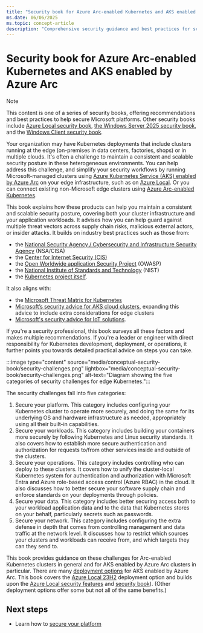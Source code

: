 ```yaml
---
title: "Security book for Azure Arc-enabled Kubernetes and AKS enabled by Azure Arc"
ms.date: 06/06/2025
ms.topic: concept-article
description: "Comprehensive security guidance and best practices for securing Azure Arc-enabled Kubernetes and AKS enabled by Azure Arc clusters, covering platform, workloads, operations, data, and network."
---
```


# Security book for Azure Arc-enabled Kubernetes and AKS enabled by Azure Arc

> [!NOTE]
> This content is one of a series of security books, offering recommendations and best practices to help secure Microsoft platforms. Other security books include [Azure Local security book](https://github.com/Azure-Samples/AzureLocal/blob/main/SecurityBook/Azure%20Local%20Security%20Book_04302025.pdf), [the Windows Server 2025 security book](https://techcommunity.microsoft.com/blog/microsoft-security-blog/windows-server-2025-security-book/4283981), and the [Windows Client security book](/windows/security/book/).

Your organization may have Kubernetes deployments that include clusters running at the edge (on-premises in data centers, factories, shops) or in multiple clouds. It's often a challenge to maintain a consistent and scalable security posture in these heterogeneous environments. You can help address this challenge, and simplify your security workflows by running Microsoft-managed clusters using [Azure Kubernetes Service (AKS) enabled by Azure Arc](/azure/aks/hybrid/aks-overview) on your edge infrastructure, such as on [Azure Local](/azure/azure-local/overview). Or you can connect existing non-Microsoft edge clusters using [Azure Arc-enabled Kubernetes](/azure/azure-arc/kubernetes/).

This book explains how these products can help you maintain a consistent and scalable security posture, covering both your cluster infrastructure and your application workloads. It advises how you can help guard against multiple threat vectors across supply chain risks, malicious external actors, or insider attacks. It builds on industry best practices such as those from:
- the [National Security Agency / Cybersecurity and Infrastructure Security Agency](https://media.defense.gov/2022/Aug/29/2003066362/-1/-1/0/CTR_KUBERNETES_HARDENING_GUIDANCE_1.2_20220829.PDF) (NSA/CISA)
- the [Center for Internet Security (CIS)](https://www.cisecurity.org/benchmark/kubernetes)
- the [Open Worldwide application Security Project](https://cheatsheetseries.owasp.org/cheatsheets/Kubernetes_Security_Cheat_Sheet.html) (OWASP)
- the [National Institute of Standards and Technology](https://csrc.nist.gov/pubs/sp/800/190/final) (NIST)
- the [Kubernetes project itself](https://kubernetes.io/docs/concepts/security/).
 
It also aligns with:
- the [Microsoft Threat Matrix for Kubernetes](https://microsoft.github.io/Threat-Matrix-for-Kubernetes/)
- [Microsoft’s security advice for AKS cloud clusters](/azure/aks/concepts-security), expanding this advice to include extra considerations for edge clusters
- [Microsoft's security advice for IoT solutions](/azure/iot/iot-overview-security?tabs=edge).

If you're a security professional, this book surveys all these factors and makes multiple recommendations. If you're a leader or engineer with direct responsibility for Kubernetes development, deployment, or operations, it further points you towards detailed practical advice on steps you can take.

:::image type="content" source="media/conceptual-security-book/security-challenges.png" lightbox="media/conceptual-security-book/security-challenges.png" alt-text="Diagram showing the five categories of security challenges for edge Kubernetes.":::

The security challenges fall into five categories:
1. Secure your platform. This category includes configuring your Kubernetes cluster to operate more securely, and doing the same for its underlying OS and hardware infrastructure as needed, appropriately using all their built-in capabilities. 
1. Secure your workloads. This category includes building your containers more securely by following Kubernetes and Linux security standards. It also covers how to establish more secure authentication and authorization for requests to/from other services inside and outside of the clusters.
1. Secure your operations. This category includes controlling who can deploy to these clusters. It covers how to unify the cluster-local Kubernetes system for authentication and authorization with Microsoft Entra and Azure role-based access control (Azure RBAC) in the cloud. It also discusses how to better secure your software supply chain and enforce standards on your deployments through policies.
1. Secure your data. This category includes better securing access both to your workload application data and to the data that Kubernetes stores on your behalf, particularly secrets such as passwords.
1. Secure your network. This category includes configuring the extra defense in depth that comes from controlling management and data traffic at the network level. It discusses how to restrict which sources your clusters and workloads can receive from, and which targets they can they send to.

This book provides guidance on these challenges for Arc-enabled Kubernetes clusters in general and for AKS enabled by Azure Arc clusters in particular. There are many [deployment options](/azure/aks/aksarc/aks-overview#aks-enabled-by-azure-arc-deployment-options) for AKS enabled by Azure Arc. This book covers the [Azure Local 23H2](/azure/aks/aksarc/cluster-architecture) deployment option and builds upon the [Azure Local security features](/azure/azure-local/concepts/security-features) and [security book](https://github.com/Azure-Samples/AzureLocal/blob/main/SecurityBook/Azure%20Local%20Security%20Book_04302025.pdf)). (Other deployment options offer some but not all of the same benefits.)

## Next steps

- Learn how to [secure your platform](conceptual-secure-your-platform.md)